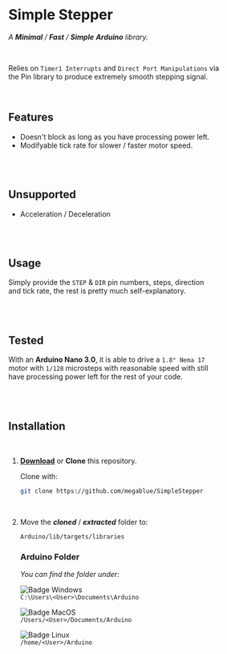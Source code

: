
# Simple Stepper

*A **Minimal** / **Fast** / **Simple** **Arduino** library.*

<br>


Relies on `Timer1 Interrupts` and `Direct Port Manipulations` via <br>
the Pin library to produce extremely smooth stepping signal.







<br>

## Features

- Doesn't block as long as you have processing power left.
- Modifyable tick rate for slower / faster motor speed.

<br>
<br>

## Unsupported

- Acceleration / Deceleration

<br>
<br>

## Usage

Simply provide the `STEP` & `DIR` pin numbers, steps, direction <br>
and tick rate, the rest is pretty much self-explanatory.

<br>
<br>

## Tested

With an **Arduino Nano 3.0**, it is able to drive a `1.8° Nema 17` <br> 
motor with `1/128` microsteps with reasonable speed with still <br>
have processing power left for the rest of your code. 


<br>
<br>

## Installation

<br>

1. **[Download]** or **Clone** this repository.

    Clone with:
  
    ```sh
    git clone https://github.com/megablue/SimpleStepper
    ```
    
    <br>
  
2. Move the ***cloned*** / ***extracted*** folder to:

    ```
    Arduino/lib/targets/libraries
    ```

    ### Arduino Folder

    *You can find the folder under:*

    ![Badge Windows] <br>
    `C:\Users\<User>\Documents\Arduino`

    ![Badge MacOS] <br>
    `/Users/<User>/Documents/Arduino`

    ![Badge Linux] <br>
    `/home/<User>/Arduino`

<br>


<!----------------------------------------------------------------------------->

[Download]: https://github.com/megablue/SimpleStepper/archive/refs/heads/master.zip

[Badge Windows]: https://img.shields.io/badge/Windows-0078D6?style=for-the-badge&logo=Windows&logoColor=white
[Badge Linux]: https://img.shields.io/badge/Linux-10B981?style=for-the-badge&logo=Linux&logoColor=white
[Badge MacOS]: https://img.shields.io/badge/MacOS-lightgray?style=for-the-badge&logo=MacOS&logoColor=white
